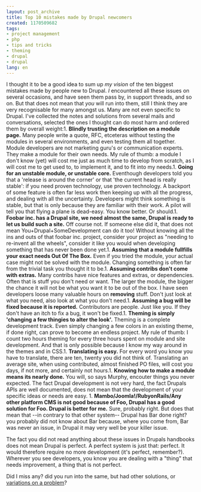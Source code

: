 ```yaml
---
layout: post_archive
title: Top 10 mistakes made by Drupal newcomers
created: 1170509682
tags:
- project management
- php
- tips and tricks
- theming
- drupal
- drupal
lang: en
---
```

I thought it to be a good idea to sum up _my vision_ of the ten biggest mistakes made by people new to Drupal. _I_ encountered all these issues on several occasions, and have seen them pass by, in support threads, and so on. But that does not mean that _you_ will run into them, still I think they are very recognisable for many amongst us. Many are not even specific to Drupal. I've collected the notes and solutions from several mails and conversations, selected the ones I thought can do most harm and ordered them by overall weight:<!--break-->1. __Blindly trusting the description on a module page.__ Many people write a quote, RFC, etceteras without testing the modules in several environments, and even testing them all together. Module developers are not marketing guru's or communication experts. They make a module for their own needs. My rule of thumb: a module I don't know (yet) will cost me just as much time to develop from scratch, as I will cost me to get used to, to implement it, and to fit into my needs.1. __Going for an unstable module, or unstable core.__ Eventhough developers told you that a 'release is around the corner' or that 'the current head is really stable': if you need proven technology, use proven technology. A backport of some feature is often far less work then keeping up with all the progress, and dealing with all the uncertainty. Developers might think something is stable, but that is only because they are familiar with their work. A pilot will tell you that flying a plane is dead-easy. You know better. Or should.1. __Foobar inc. has a Drupal site, we need almost the same, Drupal is ready to let us build such a site.__ Off course not. If someone else did it, that does not mean You+Drupal+SomeDevelopment can do it too! Without knowing all the ins and outs of that foobar inc. project, consider your project as "needing to re-invent all the wheels", consider it like you would when developing something that has never been done yet.1. __Assuming that a module fullfills your exact needs Out Of The Box.__ Even if you tried the module, your actual case might not be solved with the module. Changing something is often far from the trivial task you thought it to be.1. __Assuming contribs don't come with extras.__ Many contribs have nice features and extras, or dependencies. Often that is stuff you don't need or want. The larger the module, the bigger the chance it will not be what you want it to be out of the box. I have seen developers loose many valuable hours on __removing__ stuff. Don't just look at what you need, also look at what you don't need.1. __Assuming a bug will be fixed because it is reported.__ Contributors are people. Just like you. If they don't have an itch to fix a bug, it won't be fixed.1. __Theming is simply 'changing a few thingies to alter the look'.__ Theming is a complete development track. Even simply changing a few colors in an existing theme, if done right, can prove to become an endless project. My rule of thumb: I count two hours theming for every three hours spent on module and site development. And that is only possible because I know my way around in the themes and in CSS.1. __Translating is easy.__ For every word you know you have to translate, there are ten, twenty you did not think of. Translating an average site, when using contributed, almost finished PO files, will cost you days, if not more, and certainly not hours.1. __Knowing how to make a module means its nearly done.__ You will, so says Murphy, encouter things you never expected. The fact Drupal development is not very hard, the fact Drupals APIs are well documented, does not mean that the development of your specific ideas or needs are easy. 1. __Mambo/Joomla!/RubyonRails/Any other platform CMS is not good because of Foo, Drupal has a good solution for Foo. Drupal is better for me.__ Sure, probably right. But does that mean that --in contrary to that other system-- Drupal has Bar done right? you probably did not know about Bar because, where you come from, Bar was never an issue, in Drupal it may very well be your killer issue.

The fact you did not read anything about these issues in Drupals handbooks does not mean Drupal is perfect. A perfect system is just that: perfect. It would therefore require no more development (it's perfect, remember?). Wherever you see developers, you know you are dealing with a "thing" that needs improvement, a thing that is not perfect.

Did I miss any? did you run into the same, but had other solutions, or [variations on a problem](http://webschuur.com/comment/reply/695#comment_form)?
